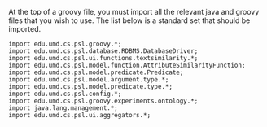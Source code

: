 At the top of a groovy file, you must import all the relevant java and groovy files that you wish to use. The list below is a standard set that should be imported.

`import edu.umd.cs.psl.groovy.*;` <br/>
`import edu.umd.cs.psl.database.RDBMS.DatabaseDriver;` <br/>
`import edu.umd.cs.psl.ui.functions.textsimilarity.*;` <br/>
`import edu.umd.cs.psl.model.function.AttributeSimilarityFunction;` <br/>
`import edu.umd.cs.psl.model.predicate.Predicate;` <br/>
`import edu.umd.cs.psl.model.argument.type.*;` <br/>
`import edu.umd.cs.psl.model.predicate.type.*;` <br/>
`import edu.umd.cs.psl.config.*;` <br/>
`import edu.umd.cs.psl.groovy.experiments.ontology.*;` <br/>
`import java.lang.management.*;` <br/>
`import edu.umd.cs.psl.ui.aggregators.*;` <br/>
